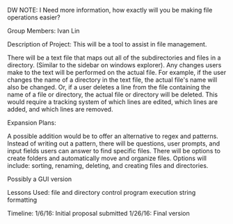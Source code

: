 DW NOTE: I Need more information, how exactly will you be making file operations easier?

Group Members: Ivan Lin

Description of Project:
This will be a tool to assist in file management. 

There will be a text file that maps out all of the subdirectories and files in a directory. (Similar to the sidebar on windows explorer). Any changes users make to the text will be performed on the actual file. For example, if the user changes the name of a directory in the text file, the actual file's name will also be changed. Or, if a user deletes a line from the file containing the name of  a file or directory, the actual file or directory will be deleted. This would require a tracking system of which lines are edited, which lines are added, and which lines are removed.

Expansion Plans:

A possible addition would be to offer an alternative to regex and patterns. Instead of writing out a pattern, there will be questions, user prompts, and input fields users can answer to find specific files. There will be options to create folders and automatically move and organize files. Options will include: sorting, renaming, deleting, and creating files and directories.

Possibly a GUI version

Lessons Used:
file and directory control
program execution
string formatting

Timeline:
1/6/16: Initial proposal submitted
1/26/16: Final version
